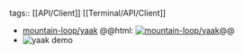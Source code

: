 tags:: [[API/Client]] [[Terminal/API/Client]]

- [mountain-loop/yaak](https://github.com/mountain-loop/yaak)
  @@html: <a href="https://github.com/mountain-loop/yaak/"><img src="https://github-readme-stats-astronomer.vercel.app/api/pin/?username=mountain-loop&repo=yaak&theme=tokyonight" alt="mountain-loop/yaak"/></a>@@
- ![yaak demo](https://private-user-images.githubusercontent.com/587576/366149288-f18e963f-0b68-4ecb-b8b8-cb71aa9aec02.png?jwt=eyJhbGciOiJIUzI1NiIsInR5cCI6IkpXVCJ9.eyJpc3MiOiJnaXRodWIuY29tIiwiYXVkIjoicmF3LmdpdGh1YnVzZXJjb250ZW50LmNvbSIsImtleSI6ImtleTUiLCJleHAiOjE3NDAwNDcyOTksIm5iZiI6MTc0MDA0Njk5OSwicGF0aCI6Ii81ODc1NzYvMzY2MTQ5Mjg4LWYxOGU5NjNmLTBiNjgtNGVjYi1iOGI4LWNiNzFhYTlhZWMwMi5wbmc_WC1BbXotQWxnb3JpdGhtPUFXUzQtSE1BQy1TSEEyNTYmWC1BbXotQ3JlZGVudGlhbD1BS0lBVkNPRFlMU0E1M1BRSzRaQSUyRjIwMjUwMjIwJTJGdXMtZWFzdC0xJTJGczMlMkZhd3M0X3JlcXVlc3QmWC1BbXotRGF0ZT0yMDI1MDIyMFQxMDIzMTlaJlgtQW16LUV4cGlyZXM9MzAwJlgtQW16LVNpZ25hdHVyZT0zYmQ1ZTg3NWEyNmZjMDg2YjBmYzc5YzkwZDY0ODEzNjQzZjM5ODc4OGNkYWFiYzJmZjY3NWM0ODliZjUyM2E2JlgtQW16LVNpZ25lZEhlYWRlcnM9aG9zdCJ9.znKFDNwhDte7d5S-bW8dJzj-KLx58Upoq-z1aKBSCVM)
